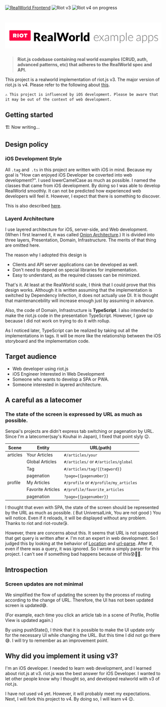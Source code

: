 [![RealWorld Frontend](https://img.shields.io/badge/realworld-frontend-%23783578.svg)](http://realworld.io) <img title="Riot v3" src="https://img.shields.io/badge/RIOT-v3-red"> <img title="Riot v4 on progress" src="https://img.shields.io/badge/RIOT-v4%20on%20progress-red">

# ![RealWorld Example App](./img/realworld_example_apps.png)

> **Riot.js codebase containing real world examples (CRUD, auth, advanced patterns, etc) that adheres to the RealWorld spec and API.**

This project is a realworld implementation of riot.js v3. The major version of riot.js is v4. Please refer to the following about [this](#why-did-you-implement-it-using-v3).

```
⚠️ This project is influenced by iOS development. Please be aware that it may be out of the context of web development.
```

## Getting started

🏗 Now writing...



## Design policy

### iOS Development Style

All `.tag` and` .ts` in this project are written with iOS in mind. Because my goal is "How can enjoyed iOS Developer be coverted into web development?". I used lowerCamelCase as much as possible. I named the classes that came from iOS development. By doing so I was able to develop RealWorld smoothly. It can not be predicted how experienced web developers will feel it. However, I expect that there is something to discover.

This is also described [here](https://github.com/addli/motorhomes.addli.jp#appendix-web-technology-substitutable-to-ios-framework).



### Layerd Architecture

I use layered architecture for iOS, server-side, and Web development. (When I first learned it, it was called [Onion Architecture](https://jeffreypalermo.com/2008/07/the-onion-architecture-part-1/).)  It is divided into three layers, Presentation, Domain, Infrastructure. The merits of that thing are omitted here.

The reason why I adopted this design is

* Clients and API server applications can be developed as well.
* Don't need to depend on special libraries for implementation.
* Easy to understand, as the required classes can be minimized.

That's it. At least at the RealWorld scale, I think that I could prove that this design works. Although it is written assuming that the implementation is switched by Dependency Infection, it does not actually use DI. It is thought that maintenancebility will increase enough just by assuming in advance.

Also, the code of Domain, Infrastructure is **TypeScript**. I also intended to make the riot.js code in the presentation TypeScript. However, I gave up because I did not work on trying to do it with rollup.

As I noticed later, TypeScript can be realized by taking out all the implementations in tags.  It will be more like the relationship between the iOS storyboard and the implementation code.



## Target audience

* Web developer using riot.js
* iOS Engineer Interested in Web Development
* Someone who wants to develop a SPA or PWA.
* Someone interested in layered architecture.



## A careful as a latecomer

### The state of the screen is expressed by URL as much as possible.

Senpai's projects are didn't express tab switching or pagenation by URL. Since I'm a latecomer(say's Kouhai in Japan), I fixed that point slyly 😉.

| Scene    | Entity            | URL(path)                              |
| -------- | ----------------- | -------------------------------------- |
| articles | Your Articles     | `#/articles/your`                      |
|          | Global Articles   | `#/articles/` or `#/articles/global`   |
|          | Tag               | `#/articles/tag/{{tagword}}`           |
|          | pagenation        | `?page={{pagenumber}}`                 |
| profile  | My Articles       | `#/profile` or `#/profile/my_articles` |
|          | Favorite Articles | `#/profile/favorite_articles`          |
|          | pagenation        | `?page={{pagenumber}}`                 |

 I thought that even with SPA, the state of the screen should be represented by the URL as much as possible. ( But UniversalLink, You are not good  ) You will notice. Even if it reloads, it will be displayed without any problem. Thanks to riot and riot-route😘. 

However, there are concerns about this. It seems that URL is not supposed that get query is written after `#`. I'm not an expert in web development. So I judged this by looking at the behavior of [Location](https://developer.mozilla.org/en-US/docs/Web/API/Location) and [url-parse](https://github.com/unshiftio/url-parse).   After #, even if there was a query, it was ignored. So I wrote a simply parser for this project. I can't see if something bad happens because of this😰🚨🚓.



## Introspection

### Screen updates are not minimal

We simplified the flow of updating the screen by the process of routing according to the change of URL. Therefore, the UI has not been updated screen is updated😅. 

(For example, each time you click an article tab in a scene of Profile, Profile View is updated again.)

By using pushState(), I think that it is possible to make the UI update only for the necessary UI while changing the URL. But this time I did not go there😅. I will try to remember as an improvement point. 



## Why did you implement it using v3?

I'm an iOS developer. I needed to learn web development, and I learned about riot.js at v3. riot.js was the best answer for iOS Developer. I wanted to let other people know why I thought so, and developed realworld with v3 of riot.js.

I have not used v4 yet. However, it will probably meet my expectations. Next, I will fork this project to v4. By doing so, I will learn v4 😉.

